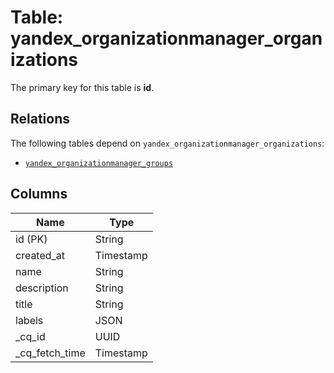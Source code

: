 # Table: yandex_organizationmanager_organizations


The primary key for this table is **id**.

## Relations
The following tables depend on `yandex_organizationmanager_organizations`:
  - [`yandex_organizationmanager_groups`](yandex_organizationmanager_groups.md)

## Columns
| Name          | Type          |
| ------------- | ------------- |
|id (PK)|String|
|created_at|Timestamp|
|name|String|
|description|String|
|title|String|
|labels|JSON|
|_cq_id|UUID|
|_cq_fetch_time|Timestamp|